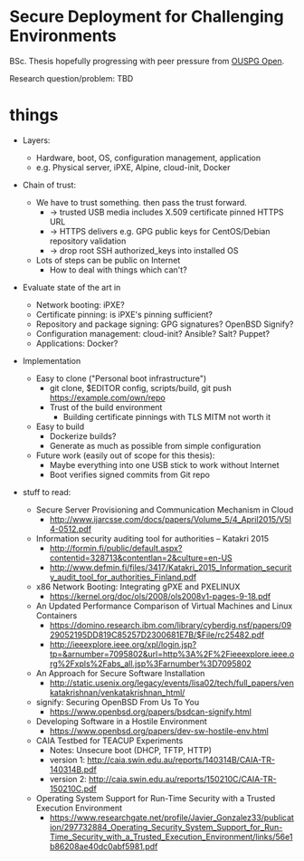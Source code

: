 # Secure Deployment for Challenging Environments

BSc. Thesis hopefully progressing with peer pressure from [OUSPG Open](https://github.com/ouspg/ouspg-open).

Research question/problem: TBD

# things

 * Layers:
   * Hardware, boot, OS, configuration management, application
   * e.g. Physical server, iPXE, Alpine, cloud-init, Docker

 * Chain of trust:
   * We have to trust something. then pass the trust forward.
     * -> trusted USB media includes X.509 certificate pinned HTTPS URL
     * -> HTTPS delivers e.g. GPG public keys for CentOS/Debian repository validation
     * -> drop root SSH authorized_keys into installed OS
   * Lots of steps can be public on Internet
     * How to deal with things which can't?

 * Evaluate state of the art in
   * Network booting: iPXE?
   * Certificate pinning: is iPXE's pinning sufficient?
   * Repository and package signing: GPG signatures? OpenBSD Signify?
   * Configuration management: cloud-init? Ansible? Salt? Puppet?
   * Applications: Docker?

 * Implementation
   * Easy to clone ("Personal boot infrastructure")
     * git clone, $EDITOR config, scripts/build, git push https://example.com/own/repo
     * Trust of the build environment
       * Building certificate pinnings with TLS MITM not worth it
   * Easy to build
     * Dockerize builds?
     * Generate as much as possible from simple configuration
   * Future work (easily out of scope for this thesis):
     * Maybe everything into one USB stick to work without Internet
     * Boot verifies signed commits from Git repo

 * stuff to read:
   * Secure Server Provisioning and Communication Mechanism in Cloud
     * http://www.ijarcsse.com/docs/papers/Volume_5/4_April2015/V5I4-0512.pdf
   * Information security auditing tool for authorities – Katakri 2015
     * http://formin.fi/public/default.aspx?contentid=328713&contentlan=2&culture=en-US
     * http://www.defmin.fi/files/3417/Katakri_2015_Information_security_audit_tool_for_authorities_Finland.pdf
   * x86 Network Booting: Integrating gPXE and PXELINUX
     * https://kernel.org/doc/ols/2008/ols2008v1-pages-9-18.pdf
   * An Updated Performance Comparison of Virtual Machines and Linux Containers
     * https://domino.research.ibm.com/library/cyberdig.nsf/papers/0929052195DD819C85257D2300681E7B/$File/rc25482.pdf
     * http://ieeexplore.ieee.org/xpl/login.jsp?tp=&arnumber=7095802&url=http%3A%2F%2Fieeexplore.ieee.org%2Fxpls%2Fabs_all.jsp%3Farnumber%3D7095802
   * An Approach for Secure Software Installation
     * http://static.usenix.org/legacy/events/lisa02/tech/full_papers/venkatakrishnan/venkatakrishnan_html/
   * signify: Securing OpenBSD From Us To You
     * https://www.openbsd.org/papers/bsdcan-signify.html
   * Developing Software in a Hostile Environment
     * https://www.openbsd.org/papers/dev-sw-hostile-env.html
   * CAIA Testbed for TEACUP Experiments
     * Notes: Unsecure boot (DHCP, TFTP, HTTP)
     * version 1: http://caia.swin.edu.au/reports/140314B/CAIA-TR-140314B.pdf
     * version 2: http://caia.swin.edu.au/reports/150210C/CAIA-TR-150210C.pdf
   * Operating System Support for Run-Time Security with a Trusted Execution Environment
     * https://www.researchgate.net/profile/Javier_Gonzalez33/publication/297732884_Operating_Security_System_Support_for_Run-Time_Security_with_a_Trusted_Execution_Environment/links/56e1b86208ae40dc0abf5981.pdf
